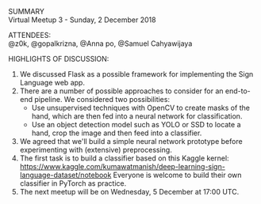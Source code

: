 SUMMARY  
Virtual Meetup 3 - Sunday, 2 December 2018  

ATTENDEES:  
@z0k, @gopalkrizna, @Anna po, @Samuel Cahyawijaya  

HIGHLIGHTS OF DISCUSSION:  
1. We discussed Flask as a possible framework for implementing the Sign
   Language web app.  
2. There are a number of possible approaches to consider for an end-to-end
   pipeline. We considered two possibilities:   
    - Use unsupervised techniques with OpenCV to create masks of the hand,
      which are then fed into a neural network for classification.  
    - Use an object detection model such as YOLO or SSD to locate a hand, crop
      the image and then feed into a classifier.  
3. We agreed that we'll build a simple neural network prototype before experimenting with (extensive) preprocessing.   
4. The first task is to build a classifier based on this Kaggle kernel: https://www.kaggle.com/kumawatmanish/deep-learning-sign-language-dataset/notebook
 Everyone is welcome to build their own classifier in PyTorch as practice.  
5. The next meetup will be on Wednesday, 5 December at 17:00 UTC.  

